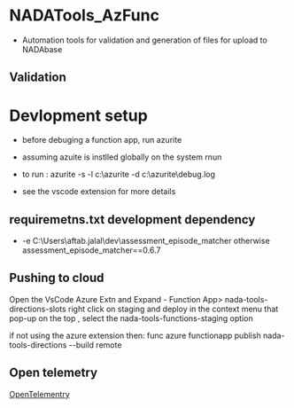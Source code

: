 
# NADATools_AzFunc

- Automation tools for validation and generation of files for upload to NADAbase

## Validation

# Devlopment setup

- before debuging a function app, run azurite
- assuming azuite is instlled globally on the system rnun

- to run : azurite -s -l c:\azurite -d c:\azurite\debug.log
- see the vscode extension for more details

## requiremetns.txt development dependency

- -e C:\\Users\\aftab.jalal\\dev\\assessment_episode_matcher
otherwise 
assessment_episode_matcher==0.6.7

## Pushing to cloud

 Open the VsCode Azure Extn and Expand - Function App> nada-tools-directions-slots
 right click on staging and deploy
 in the context menu that pop-up on the top , select the nada-tools-functions-staging option

if not using the azure extension then:
func azure functionapp publish nada-tools-directions --build remote

## Open telemetry

[OpenTelementry](https://github.com/Azure/azure-sdk-for-python/tree/main/sdk/monitor/azure-monitor-opentelemetry/samples/loggig)
